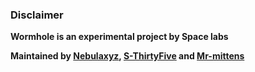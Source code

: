 ### Disclaimer

**Wormhole is an experimental project by Space labs** 

**Maintained by [Nebulaxyz](https://nebulaxyz.github.io), [S-ThirtyFive](https://github.com/S-ThirtyFive) and [Mr-mittens](https://github.com/Mr-Mittens)**
